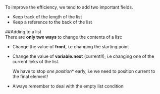 To improve the efficiency, we tend to add two important fields.  
* Keep track of the length of the list  
* Keep a reference to the back of the list  
  
    
##Adding to a list  
There are **only two ways** to change the contents of a list:  
* Change the value of **front**, i.e changing the starting point  
* Change the value of **variable.next** (current!!), i.e changing one of the current links of the list.  
  
  We have to stop *one position** early, i.e we need to position current to the final element!  

* Always remember to deal with the empty list condition     

 
